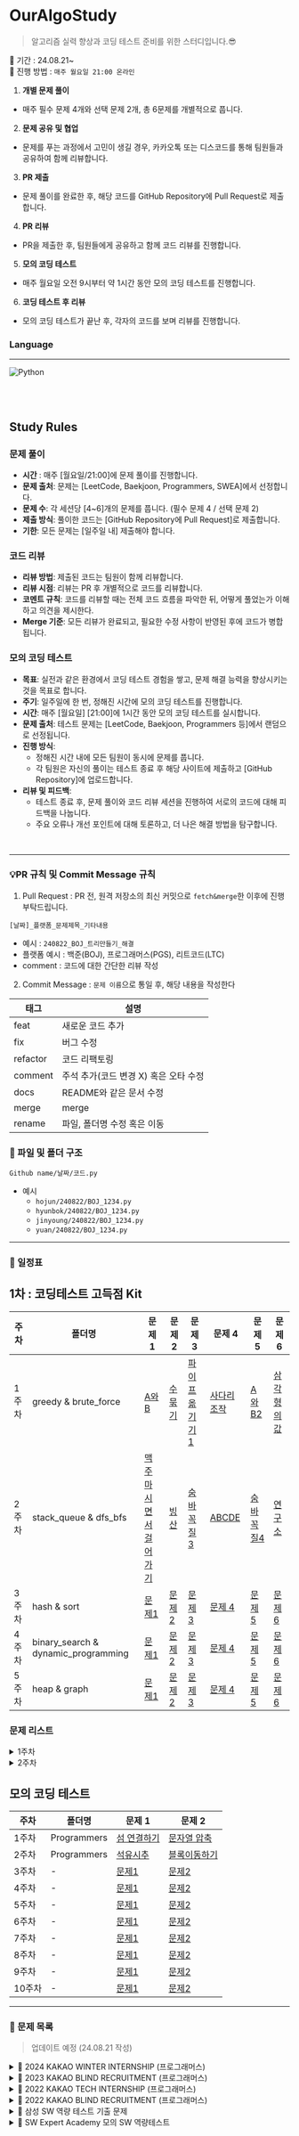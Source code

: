 # OurAlgoStudy

> 알고리즘 실력 향상과 코딩 테스트 준비를 위한 스터디입니다.😎

📌 기간 : 24.08.21~  
📌 진행 방법 :  `매주 월요일 21:00 온라인`

1. **개별 문제 풀이**
- 매주 필수 문제 4개와 선택 문제 2개, 총 6문제를 개별적으로 풉니다.

2. **문제 공유 및 협업**
- 문제를 푸는 과정에서 고민이 생길 경우, 카카오톡 또는 디스코드를 통해 팀원들과 공유하여 함께 리뷰합니다.

3. **PR 제출**
- 문제 풀이를 완료한 후, 해당 코드를 GitHub Repository에 Pull Request로 제출합니다.

4. **PR 리뷰**
- PR을 제출한 후, 팀원들에게 공유하고 함께 코드 리뷰를 진행합니다.

5. **모의 코딩 테스트**
- 매주 월요일 오전 9시부터 약 1시간 동안 모의 코딩 테스트를 진행합니다.

6. **코딩 테스트 후 리뷰**
- 모의 코딩 테스트가 끝난 후, 각자의 코드를 보며 리뷰를 진행합니다.

### Language
<hr>
<img src="https://img.shields.io/badge/python-3776AB?style=for-the-badge&logo=python&logoColor=white" alt="Python" style="vertical-align: middle;"/>


<br><br>


## Study Rules


### 문제 풀이
- **시간** : 매주 [월요일/21:00]에 문제 풀이를 진행합니다.
- **문제 출처**: 문제는 [LeetCode, Baekjoon, Programmers, SWEA]에서 선정합니다.
- **문제 수**: 각 세션당 [4~6]개의 문제를 풉니다. (필수 문제 4 / 선택 문제 2)
- **제출 방식**: 풀이한 코드는 [GitHub Repository에 Pull Request]로 제출합니다.
- **기한**: 모든 문제는 [일주일 내] 제출해야 합니다.


### 코드 리뷰
- **리뷰 방법**: 제출된 코드는 팀원이 함께 리뷰합니다. 
- **리뷰 시점**: 리뷰는 PR 후 개별적으로 코드를 리뷰합니다.
- **코멘트 규칙**: 코드를 리뷰할 때는 전체 코드 흐름을 파악한 뒤, 어떻게 풀었는가 이해하고 의견을 제시한다.
- **Merge 기준**: 모든 리뷰가 완료되고, 필요한 수정 사항이 반영된 후에 코드가 병합됩니다.


### 모의 코딩 테스트
- **목표**: 실전과 같은 환경에서 코딩 테스트 경험을 쌓고, 문제 해결 능력을 향상시키는 것을 목표로 합니다.
- **주기**: 일주일에 한 번, 정해진 시간에 모의 코딩 테스트를 진행합니다.
- **시간**: 매주 [월요일] [21:00]에 1시간 동안 모의 코딩 테스트를 실시합니다.
- **문제 출처**: 테스트 문제는 [LeetCode, Baekjoon, Programmers 등]에서 랜덤으로 선정됩니다.
- **진행 방식**:
  - 정해진 시간 내에 모든 팀원이 동시에 문제를 풉니다.
  - 각 팀원은 자신의 풀이는 테스트 종료 후 해당 사이트에 제출하고 [GitHub Repository]에 업로드합니다.
- **리뷰 및 피드백**:
  - 테스트 종료 후, 문제 풀이와 코드 리뷰 세션을 진행하여 서로의 코드에 대해 피드백을 나눕니다.
  - 주요 오류나 개선 포인트에 대해 토론하고, 더 나은 해결 방법을 탐구합니다.


<br>
<hr>

###  💡PR 규칙 및 Commit Message 규칙 
1. Pull Request : PR 전, 원격 저장소의 최신 커밋으로 `fetch&merge`한 이후에 진행 부탁드립니다.
```
[날짜]_플랫폼_문제제목_기타내용
```

- 예시 : `240822_BOJ_트리만들기_해결`
- 플랫폼 예시 : 백준(BOJ), 프로그래머스(PGS), 리트코드(LTC)
- comment : 코드에 대한 간단한 리뷰 작성
  
2. Commit Message : `문제 이름`으로 통일 후, 해당 내용을 작성한다

| 태그      | 설명                                  |
| --------- | ------------------------------------- |
| feat      | 새로운 코드 추가                      |
| fix       | 버그 수정                             |
| refactor  | 코드 리팩토링                         |
| comment   | 주석 추가(코드 변경 X) 혹은 오타 수정  |
| docs      | README와 같은 문서 수정               |
| merge     | merge                                 |
| rename    | 파일, 폴더명 수정 혹은 이동           |


### 📁 파일 및 폴더 구조
```
Github name/날짜/코드.py
```
- 예시
  - `hojun/240822/BOJ_1234.py`
  - `hyunbok/240822/BOJ_1234.py`
  - `jinyoung/240822/BOJ_1234.py`  
  - `yuan/240822/BOJ_1234.py`  


<hr>

### 📆 일정표 

## 1차 : 코딩테스트 고득점 Kit

| 주차  | 폴더명                | 문제 1             | 문제 2           | 문제 3         | 문제 4         | 문제 5         | 문제 6         |   
|-------|-----------------------|-------------------|------------------|----------------|----------------|----------------|-----------------------------|
| 1주차 | greedy & brute_force       | [A와B](https://www.acmicpc.net/problem/12904)     | [수 묶기](https://www.acmicpc.net/problem/1744)| [파이프 옮기기1](https://www.acmicpc.net/problem/17070)    | [사다리 조작](https://www.acmicpc.net/problem/15684)    | [A와 B2](https://www.acmicpc.net/problem/12919)    | [삼각형의 값](https://www.acmicpc.net/problem/4902)    | `진행중`  |
| 2주차 | stack_queue & dfs_bfs      | [맥주 마시면서 걸어가기](https://www.acmicpc.net/problem/9205)     | [빙산](https://www.acmicpc.net/problem/2573)| [숨바꼭질 3](https://www.acmicpc.net/problem/13549)    | [ABCDE](https://www.acmicpc.net/problem/13023)    | [숨바꼭질4](https://www.acmicpc.net/problem/13913)    | [연구소](https://www.acmicpc.net/problem/14502)    | `진행 예정`  |
| 3주차 | hash & sort                | [문제1](#)     | [문제2](#)| [문제 3](#)    | [문제 4](#)    | [문제 5](#)    | [문제 6](#)    | `진행 예정`  |
| 4주차 | binary_search & dynamic_programming | [문제1](#)     | [문제2](#)| [문제 3](#)    | [문제 4](#)    | [문제 5](#)    | [문제 6](#)    | `진행 예정`  |
| 5주차 | heap & graph               | [문제1](#)     | [문제2](#)| [문제 3](#)    | [문제 4](#)    | [문제 5](#)    | [문제 6](#)    | `진행 예정`  |

### 문제 리스트
<details>
<summary>1주차</summary>

#### 📌greedy


<details>
<summary>710 - 그리디 알고리즘</summary>

| 문제 번호 | 문제 제목 | 링크 |
|-----------|-----------|------|
| 0 | 동전 0 | [문제 링크](https://www.acmicpc.net/problem/11047) |
| 1 | 회의실 배정 | [문제 링크](https://www.acmicpc.net/problem/1931) |
| 2 | ATM | [문제 링크](https://www.acmicpc.net/problem/11399) |
| 3 | 행렬 | [문제 링크](https://www.acmicpc.net/problem/1080) |
| 4 | 전구와 스위치 | [문제 링크](https://www.acmicpc.net/problem/2138) |
| 5 | 동전 뒤집기 | [문제 링크](https://www.acmicpc.net/problem/1285) |
| 6 | 보석 도둑 | [문제 링크](https://www.acmicpc.net/problem/1202) |
| 7 | 손익분기점 | [문제 링크](https://www.acmicpc.net/problem/1712) |
| 8 | 가장 긴 증가하는 부분 수열 2 | [문제 링크](https://www.acmicpc.net/problem/12015) |

</details>


#### 📌브루트포스

<details>
  
<summary>550 - 브루트 포스 - 문제</summary>

| 문제 번호 | 문제 제목 | 링크 |
|-----------|-----------|------|
| 0 | 차량 번호판 1 | [문제 링크](https://www.acmicpc.net/problem/16968) |
| 1 | 양념 반 후라이드 반 | [문제 링크](https://www.acmicpc.net/problem/16917) |
| 2 | 로마 숫자 만들기 | [문제 링크](https://www.acmicpc.net/problem/16922) |
| 3 | 십자가 찾기 | [문제 링크](https://www.acmicpc.net/problem/16924) |
| 4 | 나3곱2 | [문제 링크](https://www.acmicpc.net/problem/16936) |
| 5 | 두 스티커 | [문제 링크](https://www.acmicpc.net/problem/16937) |
| 6 | 캠프 준비 | [문제 링크](https://www.acmicpc.net/problem/16938) |
| 7 | 숫자 재배치 | [문제 링크](https://www.acmicpc.net/problem/16943) |
| 8 | 괄호 추가하기 | [문제 링크](https://www.acmicpc.net/problem/16637) |
| 9 | 감시 | [문제 링크](https://www.acmicpc.net/problem/15683) |
| 10 | 등차수열 변화 | [문제 링크](https://www.acmicpc.net/problem/16678) |
| 11 | 치킨 배달 | [문제 링크](https://www.acmicpc.net/problem/15686) |
| 12 | 숫자판 점프 | [문제 링크](https://www.acmicpc.net/problem/2210) |
| 13 | 테트리스 | [문제 링크](https://www.acmicpc.net/problem/3025) |
| 14 | 한윤정이 이탈리아에 가서 아이스크림을 사먹는데 | [문제 링크](https://www.acmicpc.net/problem/2422) |
| 15 | NxM 보드 완주하기 | [문제 링크](https://www.acmicpc.net/problem/9944) |
| 16 | 세 친구 | [문제 링크](https://www.acmicpc.net/problem/17089) |
| 17 | 배열 돌리기 4 | [문제 링크](https://www.acmicpc.net/problem/17406) |

</details>

</details>

<details>
  
<summary>2주차</summary>

####  📌스택

<details>
  <summary>스택 </summary>
  
| 문제 번호 | 문제 제목 | 링크 |
|-----------|-----------|------|
| 10828 | 스택 | [문제 링크](https://www.acmicpc.net/problem/10828) |
| 10773 | 제로 | [문제 링크](https://www.acmicpc.net/problem/10773) |
| 1874 | 스택 수열 | [문제 링크](https://www.acmicpc.net/problem/1874) |
| 2493 | 탑 | [문제 링크](https://www.acmicpc.net/problem/2493) |
| 6198 | 옥상 정원 꾸미기 | [문제 링크](https://www.acmicpc.net/problem/6198) |
| 17298 | 오큰수 | [문제 링크](https://www.acmicpc.net/problem/17298) |
| 3015 | 오아시스 재결합 | [문제 링크](https://www.acmicpc.net/problem/3015) |
| 6549 | 히스토그램에서 가장 큰 직사각형 | [문제 링크](https://www.acmicpc.net/problem/6549) |



</details>

####  📌DFS와 BFS

<details>
  <summary>DFS와 BFS 기초 부터 필수 문제 </summary>
  
| 문제 번호 | 문제 제목 | 링크 |
|-----------|-----------|------|
| 1260 | DFS와 BFS | [문제 링크](https://www.acmicpc.net/problem/1260) |
| 2178 | 미로 탐색 | [문제 링크](https://www.acmicpc.net/problem/2178) |
| 2606 | 바이러스 | [문제 링크](https://www.acmicpc.net/problem/2606) |
| 2667 | 단지번호붙이기 | [문제 링크](https://www.acmicpc.net/problem/2667) |
| 2644 | 촌수계산 | [문제 링크](https://www.acmicpc.net/problem/2644) |
| 7569 | 토마토 | [문제 링크](https://www.acmicpc.net/problem/7569) |
| 1697 | 숨바꼭질 | [문제 링크](https://www.acmicpc.net/problem/1697) |
| 5014 | 스타트링크 | [문제 링크](https://www.acmicpc.net/problem/5014) |
| 2468 | 안전 영역 | [문제 링크](https://www.acmicpc.net/problem/2468) |
| 2573 | 빙산 | [문제 링크](https://www.acmicpc.net/problem/2573) |
| 9205 | 맥주 마시면서 걸어가기 | [문제 링크](https://www.acmicpc.net/problem/9205) |
| 14503 | 로봇 청소기 | [문제 링크](https://www.acmicpc.net/problem/14503) |


</details>

####  📌큐와 그래프
<details>
  <summary>코딩 테스트 준비 - 기초 : 큐와 그래프 </summary>
  
| 문제 번호 | 문제 제목 | 링크 |
|-----------|-----------|------|
| 10845 | 큐 | [문제 링크](https://www.acmicpc.net/problem/10845) |
| 10866 | 덱 | [문제 링크](https://www.acmicpc.net/problem/10866) |
| 13023 | ABCDE | [문제 링크](https://www.acmicpc.net/problem/13023) |
| 1260 | DFS와 BFS | [문제 링크](https://www.acmicpc.net/problem/1260) |
| 11724 | 연결 요소의 개수 | [문제 링크](https://www.acmicpc.net/problem/11724) |
| 1707 | 이분 그래프 | [문제 링크](https://www.acmicpc.net/problem/1707) |
| 2667 | 단지번호붙이기 | [문제 링크](https://www.acmicpc.net/problem/2667) |
| 2178 | 미로 탐색 | [문제 링크](https://www.acmicpc.net/problem/2178) |
| 7576 | 토마토 | [문제 링크](https://www.acmicpc.net/problem/7576) |
| 7562 | 나이트의 이동 | [문제 링크](https://www.acmicpc.net/problem/7562) |

</details>



#### 📌BFS 알고리즘 
<details>
<summary>코딩 테스트 준비 - 기초 : BFS </summary>
  
| 문제 번호 | 문제 제목 | 링크 |
|-----------|-----------|------|
| 1697 | 숨바꼭질 | [문제 링크](https://www.acmicpc.net/problem/1697) |
| 13913 | 숨바꼭질 4 | [문제 링크](https://www.acmicpc.net/problem/13913) |
| 14226 | 이모티콘 | [문제 링크](https://www.acmicpc.net/problem/14226) |
| 13549 | 숨바꼭질 3 | [문제 링크](https://www.acmicpc.net/problem/13549) |
| 1261 | 알고스팟 | [문제 링크](https://www.acmicpc.net/problem/1261) |
</details>


</details>



## 모의 코딩 테스트 

| 주차  | 폴더명                | 문제 1             | 문제 2           |
|-------|----------------------|--------------------|-----------------|
| 1주차 | Programmers           | [섬 연결하기](https://school.programmers.co.kr/learn/courses/30/lessons/42861)         | [문자열 압축](https://school.programmers.co.kr/learn/courses/30/lessons/60057)      |  
| 2주차 | Programmers           | [석유시추](https://school.programmers.co.kr/learn/courses/30/lessons/250136)         | [블록이동하기](https://school.programmers.co.kr/learn/courses/30/lessons/60063)      |  
| 3주차 | -            | [문제1](#)         | [문제2](#)      |  
| 4주차 | -            | [문제1](#)         | [문제2](#)      |  
| 5주차 | -            | [문제1](#)         | [문제2](#)      |  
| 6주차 | -            | [문제1](#)         | [문제2](#)      |  
| 7주차 | -            | [문제1](#)         | [문제2](#)      |  
| 8주차 | -            | [문제1](#)         | [문제2](#)      |  
| 9주차 | -            | [문제1](#)         | [문제2](#)      |  
| 10주차 | -            | [문제1](#)         | [문제2](#)      |  

<hr>

### 🧾 문제 목록 
> 업데이트 예정 (24.08.21 작성)


<details>
<summary>📄 2024 KAKAO WINTER INTERNSHIP (프로그래머스)</summary>

| 문제                       | 레벨 | URL                                                                 |
|----------------------------|------|---------------------------------------------------------------------|
| 가장 많이 받은 선물             | 1    | [링크](https://school.programmers.co.kr/learn/courses/30/lessons/258712) |
| 도넛과 막대 그래프 | 2    | [링크](https://school.programmers.co.kr/learn/courses/30/lessons/258711) |
| 주사위 고르기              | 3    | [링크](https://school.programmers.co.kr/learn/courses/30/lessons/258709) |
| n + 1 카드게임                   | 3    | [링크](https://school.programmers.co.kr/learn/courses/30/lessons/258707) |
| 산 모양 타일링                   | 3    | [링크](https://school.programmers.co.kr/learn/courses/30/lessons/258705) |

</details>

<details>
<summary>📄 2023 KAKAO BLIND RECRUITMENT (프로그래머스)</summary>

| 문제                       | 레벨 | URL                                                                 |
|----------------------------|------|---------------------------------------------------------------------|
| 개인정보 수집 유효기간             | 1    | [링크](https://school.programmers.co.kr/learn/courses/30/lessons/150370) |
| 택배 배달과 수거하기 | 2    | [링크](https://school.programmers.co.kr/learn/courses/30/lessons/150369) |
| 이모티콘 할인행사    | 2    | [링크](https://school.programmers.co.kr/learn/courses/30/lessons/150368) |
| 표현 가능한 이진트리             | 3    | [링크](https://school.programmers.co.kr/learn/courses/30/lessons/150367) |
| 표 병합                  | 3    | [링크](https://school.programmers.co.kr/learn/courses/30/lessons/150366) |
| 미로 탈출 명령어          | 3    | [링크](https://school.programmers.co.kr/learn/courses/30/lessons/150365) |
| 1,2,3 떨어트리기          | 3    | [링크](https://school.programmers.co.kr/learn/courses/30/lessons/150364) |

</details>


<details>
<summary>📄 2022 KAKAO TECH INTERNSHIP (프로그래머스)</summary>

| 문제                       | 레벨 | URL                                                                 |
|----------------------------|------|---------------------------------------------------------------------|
| 성격 유형 검사하기           | 1    | [링크](https://school.programmers.co.kr/learn/courses/30/lessons/118666) |
| 두 큐 합 같게 만들기         | 2    | [링크](https://school.programmers.co.kr/learn/courses/30/lessons/118667) |
| 코딩 테스트 공부    | 3    | [링크](https://school.programmers.co.kr/learn/courses/30/lessons/118668) |
| 등산 코스 정하기            | 3    | [링크](https://school.programmers.co.kr/learn/courses/30/lessons/118669) |
| 행렬과 연산                 | 4    | [링크](https://school.programmers.co.kr/learn/courses/30/lessons/118670) |

</details>


<details>
<summary>📄 2022 KAKAO BLIND RECRUITMENT (프로그래머스)</summary>

| 문제                       | 레벨 | URL                                                                 |
|----------------------------|------|---------------------------------------------------------------------|
| 신고 결과 받기             | 1    | [링크](https://school.programmers.co.kr/learn/courses/30/lessons/92334) |
| k진수에서 소수 개수 구하기 | 2    | [링크](https://school.programmers.co.kr/learn/courses/30/lessons/92335) |
| 주차 요금 계산              | 2    | [링크](https://school.programmers.co.kr/learn/courses/30/lessons/92341) |
| 양궁대회                   | 2    | [링크](https://school.programmers.co.kr/learn/courses/30/lessons/92342) |
| 양과 늑대                   | 3    | [링크](https://school.programmers.co.kr/learn/courses/30/lessons/92343) |
| 파괴되지 않은 건물          | 3    | [링크](https://school.programmers.co.kr/learn/courses/30/lessons/92344) |
| 사라지는 발판               | 3    | [링크](https://school.programmers.co.kr/learn/courses/30/lessons/92345) |

</details>

<details>
<summary>📄 삼성 SW 역량 테스트 기출 문제</summary>

| 문제 번호 | 제목                | URL                                                 |
|-----------|---------------------|-----------------------------------------------------|
| 13460     | 구슬 탈출 2          | [링크](https://www.acmicpc.net/problem/13460)       |
| 12100     | 2048(Easy)           | [링크](https://www.acmicpc.net/problem/12100)       |
| 3190      | 뱀                   | [링크](https://www.acmicpc.net/problem/3190)        |
| 13458     | 시험 감독            | [링크](https://www.acmicpc.net/problem/13458)       |
| 14499     | 주사위 굴리기        | [링크](https://www.acmicpc.net/problem/14499)       |
| 14500     | 테트로미노           | [링크](https://www.acmicpc.net/problem/14500)       |
| 14501     | 퇴사                 | [링크](https://www.acmicpc.net/problem/14501)       |
| 14502     | 연구소               | [링크](https://www.acmicpc.net/problem/14502)       |
| 14503     | 로봇 청소기          | [링크](https://www.acmicpc.net/problem/14503)       |
| 14888     | 연산자 끼워넣기      | [링크](https://www.acmicpc.net/problem/14888)       |
| 14889     | 스타트와 링크        | [링크](https://www.acmicpc.net/problem/14889)       |
| 14890     | 경사로               | [링크](https://www.acmicpc.net/problem/14890)       |
| 14891     | 톱니바퀴            | [링크](https://www.acmicpc.net/problem/14891)       |
| 15683     | 감시                 | [링크](https://www.acmicpc.net/problem/15683)       |
| 15684     | 사다리 조작          | [링크](https://www.acmicpc.net/problem/15684)       |
| 15685     | 드래곤 커브          | [링크](https://www.acmicpc.net/problem/15685)       |
| 15686     | 치킨 배달            | [링크](https://www.acmicpc.net/problem/15686)       |
| 5373      | 큐빙                 | [링크](https://www.acmicpc.net/problem/5373)        |
| 16234     | 인구 이동            | [링크](https://www.acmicpc.net/problem/16234)       |
| 16235     | 나무 재테크          | [링크](https://www.acmicpc.net/problem/16235)       |
| 16236     | 아기 상어            | [링크](https://www.acmicpc.net/problem/16236)       |
| 17144     | 미세먼지 안녕!       | [링크](https://www.acmicpc.net/problem/17144)       |
| 17143     | 낚시왕               | [링크](https://www.acmicpc.net/problem/17143)       |
| 17140     | 이차원 배열과 연산   | [링크](https://www.acmicpc.net/problem/17140)       |
| 17142     | 연구소 3             | [링크](https://www.acmicpc.net/problem/17142)       |
| 17779     | 게리맨더링 2         | [링크](https://www.acmicpc.net/problem/17779)       |
| 17837     | 새로운 게임 2        | [링크](https://www.acmicpc.net/problem/17837)       |
| 17822     | 원판 돌리기          | [링크](https://www.acmicpc.net/problem/17822)       |
| 17825     | 주사위 윷놀이        | [링크](https://www.acmicpc.net/problem/17825)       |
| 19235     | 모노미노도미노       | [링크](https://www.acmicpc.net/problem/19235)       |
| 20061     | 모노미노도미노 2     | [링크](https://www.acmicpc.net/problem/20061)       |
| 19236     | 청소년 상어          | [링크](https://www.acmicpc.net/problem/19236)       |
| 19237     | 어른 상어            | [링크](https://www.acmicpc.net/problem/19237)       |
| 19238     | 스타트 택시          | [링크](https://www.acmicpc.net/problem/19238)       |
| 20055     | 컨베이어 벨트 위의 로봇 | [링크](https://www.acmicpc.net/problem/20055)    |
| 20056     | 마법사 상어와 파이어볼 | [링크](https://www.acmicpc.net/problem/20056)    |
| 20057     | 마법사 상어와 토네이도 | [링크](https://www.acmicpc.net/problem/20057)    |
| 20058     | 마법사 상어와 파이어스톰 | [링크](https://www.acmicpc.net/problem/20058)   |

</details>


<details>
<summary>📄 SW Expert Academy 모의 SW 역량테스트</summary>

| 문제 번호 | 제목                 | URL                                                 |
|-----------|----------------------|-----------------------------------------------------|
| 1949      | 등산로 조성          | [클릭](https://swexpertacademy.com/main/code/problem/problemDetail.do?contestProbId=AV5PoOKKAPIDFAUq) |
| 1953      | 탈주범 검거          | [클릭](https://swexpertacademy.com/main/code/problem/problemDetail.do?contestProbId=AV5PjMgaALgDFAUq) |
| 2105      | 디저트 카페          | [클릭](https://swexpertacademy.com/main/code/problem/problemDetail.do?contestProbId=AV6cKgUaABoDFAXq) |
| 2112      | 보호 필름            | [클릭](https://swexpertacademy.com/main/code/problem/problemDetail.do?contestProbId=AV6cNwk6A2QDFAXq) |
| 2117      | 홈 방범 서비스       | [클릭](https://swexpertacademy.com/main/code/problem/problemDetail.do?contestProbId=AV7GOPPaAEcDFAXB) |
| 2382      | 미생물 격리          | [클릭](https://swexpertacademy.com/main/code/problem/problemDetail.do?contestProbId=AV5-BEEqAK0DFAVl) |
| 2383      | 점심 식사시간        | [클릭](https://swexpertacademy.com/main/code/problem/problemDetail.do?contestProbId=AV5-BEEqAK0DFAVl) |
| 4013      | 특이한 자석          | [클릭](https://swexpertacademy.com/main/code/problem/problemDetail.do?contestProbId=AWHzR0p6Al8DFAW2) |
| 4014      | 활주로 건설          | [클릭](https://swexpertacademy.com/main/code/problem/problemDetail.do?contestProbId=AWHzR0p6Al8DFAW2) |
| 5644      | 무선 충전            | [클릭](https://swexpertacademy.com/main/code/problem/problemDetail.do?contestProbId=AWXGFInKezEDFAUo) |
| 5648      | 원자 소멸 시뮬레이션 | [클릭](https://swexpertacademy.com/main/code/problem/problemDetail.do?contestProbId=AWXGFInKezEDFAUo) |
| 5650      | 핀볼 게임            | [클릭](https://swexpertacademy.com/main/code/problem/problemDetail.do?contestProbId=AWXGFInKezEDFAUo) |
| 5653      | 줄기세포배양         | [클릭](https://swexpertacademy.com/main/code/problem/problemDetail.do?contestProbId=AWXGFInKezEDFAUo) |
| 5656      | 벽돌 깨기            | [클릭](https://swexpertacademy.com/main/code/problem/problemDetail.do?contestProbId=AWXGFInKezEDFAUo) |
| 5658      | 보물상자 비밀번호    | [클릭](https://swexpertacademy.com/main/code/problem/problemDetail.do?contestProbId=AWXGFInKezEDFAUo) |

</details>
